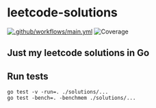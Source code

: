 # leetcode-solutions
[![.github/workflows/main.yml](https://github.com/Berezhnyk/leetcode-solutions/actions/workflows/main.yml/badge.svg)](https://github.com/Berezhnyk/leetcode-solutions/actions/workflows/main.yml)
![Coverage](https://img.shields.io/badge/Coverage-92.1%25-brightgreen)
## Just my leetcode solutions in Go



## Run tests

```
go test -v -run=. ./solutions/...
go test -bench=. -benchmem ./solutions/...

```
